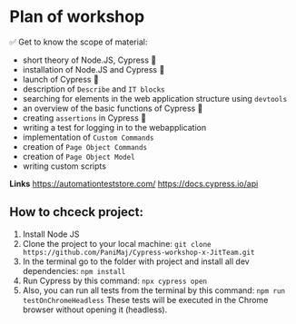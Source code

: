# Plan of workshop

✅ Get to know the scope of material:

- short theory of Node.JS, Cypress 🌲
- installation of Node.JS and Cypress 🌲
- launch of Cypress 🌲
- description of `Describe` and `IT blocks`
- searching for elements in the web application structure using `devtools`
- an overview of the basic functions of Cypress 🌲
- creating `assertions` in Cypress 🌲
- writing a test for logging in to the webapplication
- implementation of `Custom Commands`
- creation of `Page Object Commands`
- creation of `Page Object Model`
- writing custom scripts

**Links**
https://automationteststore.com/
https://docs.cypress.io/api

## How to chceck project:

1. Install Node JS
2. Clone the project to your local machine:
   `git clone https://github.com/PaniMaj/Cypress-workshop-x-JitTeam.git`
3. In the terminal go to the folder with project and install all dev dependencies:
   `npm install`
4. Run Cypress by this command:
   `npx cypress open`
5. Also, you can run all tests from the terminal by this command:
   `npm run testOnChromeHeadless`
   These tests will be executed in the Chrome browser without opening it (headless).
